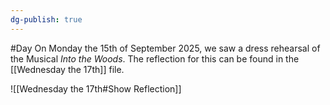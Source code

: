 ```yaml
---
dg-publish: true
---
```

#Day 
On Monday the 15th of September 2025, we saw a dress rehearsal of the Musical *Into the Woods*.
The reflection for this can be found in the [[Wednesday the 17th]] file.

![[Wednesday the 17th#Show Reflection]]